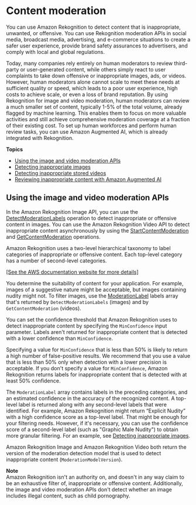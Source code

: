 # Content moderation<a name="moderation"></a>

You can use Amazon Rekognition to detect content that is inappropriate, unwanted, or offensive\. You can use Rekognition moderation APIs in social media, broadcast media, advertising, and e\-commerce situations to create a safer user experience, provide brand safety assurances to advertisers, and comply with local and global regulations\.

Today, many companies rely entirely on human moderators to review third\-party or user\-generated content, while others simply react to user complaints to take down offensive or inappropriate images, ads, or videos\. However, human moderators alone cannot scale to meet these needs at sufficient quality or speed, which leads to a poor user experience, high costs to achieve scale, or even a loss of brand reputation\. By using Rekognition for image and video moderation, human moderators can review a much smaller set of content, typically 1\-5% of the total volume, already flagged by machine learning\. This enables them to focus on more valuable activities and still achieve comprehensive moderation coverage at a fraction of their existing cost\. To set up human workforces and perform human review tasks, you can use Amazon Augmented AI, which is already integrated with Rekognition\.

**Topics**
+ [Using the image and video moderation APIs](#moderation-api)
+ [Detecting inappropriate images](procedure-moderate-images.md)
+ [Detecting inappropriate stored videos](procedure-moderate-videos.md)
+ [Reviewing inappropriate content with Amazon Augmented AI](a2i-rekognition.md)

## Using the image and video moderation APIs<a name="moderation-api"></a>

In the Amazon Rekognition Image API, you can use the [DetectModerationLabels](API_DetectModerationLabels.md) operation to detect inappropriate or offensive content in images\. You can use the Amazon Rekognition Video API to detect inappropriate content asynchronously by using the [StartContentModeration](API_StartContentModeration.md) and [GetContentModeration](API_GetContentModeration.md) operations\.

Amazon Rekognition uses a two\-level hierarchical taxonomy to label categories of inappropriate or offensive content\. Each top\-level category has a number of second\-level categories\. 

[\[See the AWS documentation website for more details\]](http://docs.aws.amazon.com/rekognition/latest/dg/moderation.html)

You determine the suitability of content for your application\. For example, images of a suggestive nature might be acceptable, but images containing nudity might not\. To filter images, use the [ModerationLabel](API_ModerationLabel.md) labels array that's returned by `DetectModerationLabels` \(images\) and by `GetContentModeration` \(videos\)\.

You can set the confidence threshold that Amazon Rekognition uses to detect inappropriate content by specifying the `MinConfidence` input parameter\. Labels aren't returned for inappropriate content that is detected with a lower confidence than `MinConfidence`\.

Specifying a value for `MinConfidence` that is less than 50% is likely to return a high number of false\-positive results\. We recommend that you use a value that is less than 50% only when detection with a lower precision is acceptable\. If you don't specify a value for `MinConfidence`, Amazon Rekognition returns labels for inappropriate content that is detected with at least 50% confidence\. 

The `ModerationLabel` array contains labels in the preceding categories, and an estimated confidence in the accuracy of the recognized content\. A top\-level label is returned along with any second\-level labels that were identified\. For example, Amazon Rekognition might return “Explicit Nudity” with a high confidence score as a top\-level label\. That might be enough for your filtering needs\. However, if it's necessary, you can use the confidence score of a second\-level label \(such as "Graphic Male Nudity"\) to obtain more granular filtering\. For an example, see [Detecting inappropriate images](procedure-moderate-images.md)\.

Amazon Rekognition Image and Amazon Rekognition Video both return the version of the moderation detection model that is used to detect inappropriate content \(`ModerationModelVersion`\)\. 

**Note**  
Amazon Rekognition isn't an authority on, and doesn't in any way claim to be an exhaustive filter of, inappropriate or offensive content\. Additionally, the image and video moderation APIs don't detect whether an image includes illegal content, such as child pornography\.